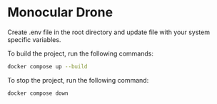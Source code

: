 # Monocular Drone

Create .env file in the root directory and update file with your system specific variables.

To build the project, run the following commands:

```bash
docker compose up --build
```

To stop the project, run the following command:

```bash
docker compose down
```
